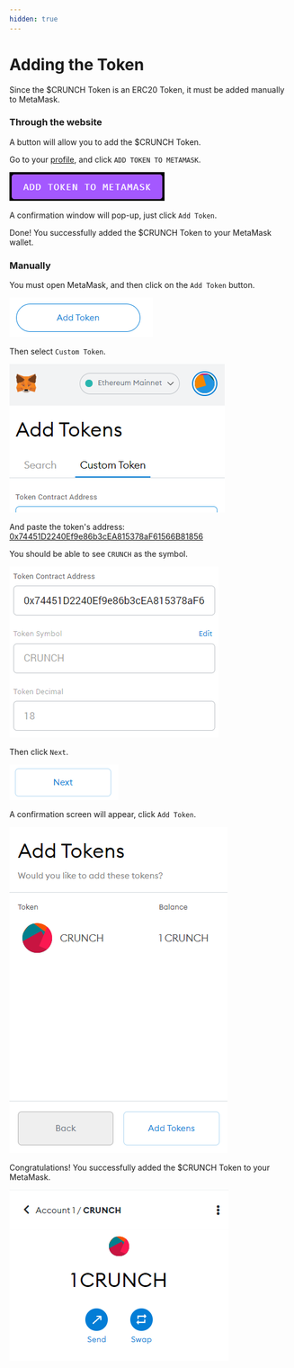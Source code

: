 ```yaml
---
hidden: true
---
```


# Adding the Token

Since the $CRUNCH Token is an ERC20 Token, it must be added manually to MetaMask.

### Through the website

A button will allow you to add the $CRUNCH Token.

Go to your [profile](https://tournament.datacrunch.com/profile), and click `ADD TOKEN TO METAMASK`.

![](<../.gitbook/assets/image (62).png>)

A confirmation window will pop-up, just click `Add Token`.

Done! You successfully added the $CRUNCH Token to your MetaMask wallet.

### Manually

You must open MetaMask, and then click on the `Add Token` button.

![](<../.gitbook/assets/image (32).png>)

Then select `Custom Token`.

![](<../.gitbook/assets/image (36).png>)

And paste the token's address: [0x74451D2240Ef9e86b3cEA815378aF61566B81856](https://etherscan.io/address/0x74451d2240ef9e86b3cea815378af61566b81856)

You should be able to see `CRUNCH` as the symbol.

![](<../.gitbook/assets/image (28).png>)

Then click `Next`.

![](<../.gitbook/assets/image (26).png>)

A confirmation screen will appear, click `Add Token`.

![](<../.gitbook/assets/image (48).png>)

Congratulations! You successfully added the $CRUNCH Token to your MetaMask.

![](<../.gitbook/assets/image (65).png>)
